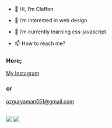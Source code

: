 - 👋 Hi, I’m Claffen.
- 👀 I’m interested in web design 
- 🌱 I’m currently learning css-javascript

- 📫 How to reach me?

### Here;
[My Instagram](https://www.instagram.com/ozguryamann9)

### or 
ozguryaman551@gmail.com <br><br>

<img src="https://media0.giphy.com/media/QNFhOolVeCzPQ2Mx85/200w.webp?cid=ecf05e47qduczwe4bausmt83k7gu0els534k29n0k0qm9z18&rid=200w.webp&ct=g">
<img src="https://media2.giphy.com/media/7J4P7cUur2DlErijp3/200w.webp?cid=ecf05e473kkkaaybd7po375ydesxt4ymn40g98upbng5hewk&rid=200w.webp&ct=g">

